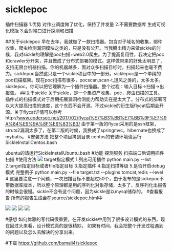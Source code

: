 # sicklepoc

插件扫描器
1.优势
对作业调度做了优化，保持了并发量
2.不需要数据库
生成可视化模版
3.会对端口进行探测和扫描

##关于sicklepoc
早在去年，我就做了一款扫描器。包含对子域名的收集，邮件收集，爬虫检测漏洞模块之类的，只是没有公开。当我腾出精力来做sickle的时候，我对sickle的理解是poc扫描+web2.0爬虫。为了提高复用性，我决定把poc和crawler分开来，并且做成了分布式部署的模式。这样做带来的好处太明显了，支持无限台机器扫描，你的机器越多，面对众多扫描目标时，扫描起来也毫不费力。sicklepoc当然这只是一个sickle项目中的一部分。sicklepoc是一个单纯的poc扫描框架。现在poc扫描有很多，pocscan,scan-t,迅风之类的，太多太多。sicklepoc，你可以把它理解为一个插件扫描器。整个过程：输入目标->扫描->出报告。
##关于sickle
关于sickle，是一个集资产收集，poc，爬虫扫描的工具。插件式的扫描模式对于后期拓展漏洞检测能力帮助实在是太大了。分布式的部署可以大大提高扫描的速度，这个东西不会开源。不过sickle的衍生版flycat后期会开源。关于flycat详情可以参考http://www.codersec.net/2017/02/flycat%E7%B3%BB%E7%BB%9F%E7%9A%84%E9%9A%8F%E6%83%B3/ 由于第一版的flycat采用的是ssh框架，struts2漏洞太多了，在第二版的时候，我换成了springmvc，hibernate也换成了mybatis。
#安装方法
把整个项目拷到目录
centos的安装环境请运行SickleInstallCentos.bash

ubuntu的请运行SickleInstallUbuntu.bash
#功能
探测服务
扫描端口后调用插件扫描
#使用方法
![](http://i2.muimg.com/567571/e35d26f5919abd84.png)
target指定模式
1.列出可用插件  python main.py --list
2.target指定目标或者file指定目标
3.指定插件
4.指定扫描等级
5.是否开启debug模式
完整例子
python main.py --file target.txt --plugins tomcat,redis --level 4
这里要注意一个问题，一次扫描目标不要超过50个，由于发布的是sickepoc不带数据库版本，所以整个原理都是用的序列化对象存储，太多了，反序列化出报告的时候会很慢。sickle不会有这个问题，因为sickle是以mysql储存的。
#查看报告
所有的报告生成会在source/sicklepoc.html中

![](http://i1.piimg.com/567571/91a4c244d14e2d60.png)
![](http://i1.piimg.com/567571/7e0aa023b28bf7b6.png)
![](http://i4.buimg.com/567571/a7c5a89e392262ad.png)
![](http://i2.muimg.com/567571/0dd80726c1a6d24c.png)

#感想
如何优雅的写代码很重要，在开发sickle中用到了很多设计模式的东西，现在回过头来看，设计模式真的是很精妙。
如果有时间，我会把整个开发过程遇到的问题以及怎么去解决的分享出来。

#下载
https://github.com/bsmali4/sicklepoc

